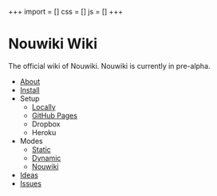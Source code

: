 +++
import = []
css = []
js = []
+++

# Nouwiki Wiki

The official wiki of Nouwiki. Nouwiki is currently in pre-alpha.

- [About]()
- [Install]()
- Setup
  - [Locally](<Setup: Locally>)
  - [GitHub Pages](<Setup: Github>)
  - Dropbox
  - Heroku
- Modes
  - [Static](<Mode: Static>)
  - [Dynamic](<Mode: Dynamic>)
  - [Nouwiki](<Mode: Nouwiki>)
- [Ideas]()
- [Issues]()